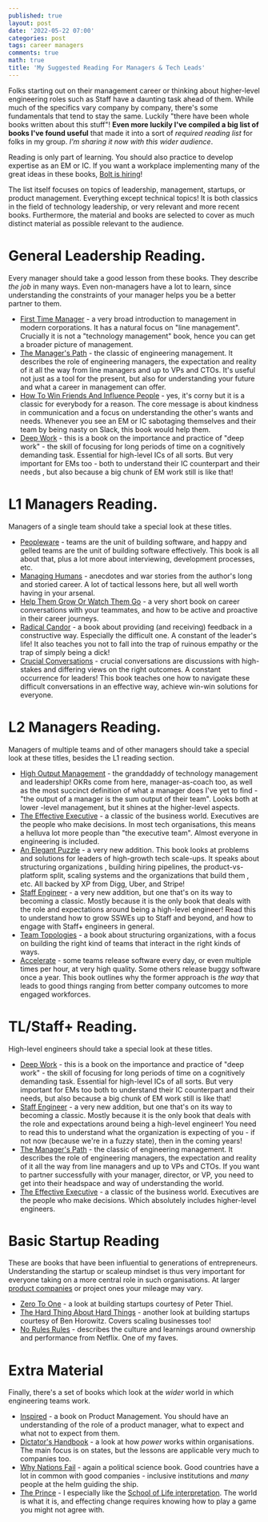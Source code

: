 ```yaml
---
published: true
layout: post
date: '2022-05-22 07:00'
categories: post
tags: career managers
comments: true
math: true
title: 'My Suggested Reading For Managers & Tech Leads'
---
```

Folks starting out on their management career or thinking about higher-level engineering roles such as Staff
have a daunting task ahead of them. While much of the specifics vary company by company, there's some fundamentals
that tend to stay the same. Luckily "there have been whole books written about this stuff"! **Even more luckily
I've compiled a big list of books I've found useful** that made it into a sort of _required reading list_ for
folks in my group. _I'm sharing it now with this wider audience_.

Reading is only part of learning. You should also practice to develop expertise as an EM or IC. If you want a
 workplace implementing many of the great ideas in these books, [Bolt is hiring](https://careers.bolt.eu)!

The list itself focuses on topics of leadership, management, startups, or product management. Everything except
technical topics! It is both classics in the field of technology leadership, or very relevant and more recent books.
Furthermore, the material and books are selected to cover as much distinct material as possible relevant to the
 audience.

# General Leadership Reading. 

Every manager should take a good lesson from these books. They describe _the job_ in many ways. Even non-managers
have a lot to learn, since understanding the constraints of your manager helps you be a better partner to them.

* [First Time Manager](https://www.amazon.com/First-Time-Manager-Loren-B-Belker/dp/0814417833) - a very broad
 introduction to management in modern corporations. It has a natural focus on "line management". Crucially it is not
  a "technology management" book, hence you can get a broader picture of management.
* [The Manager's Path](https://horia141.com/the-managers-path-review.html) - the classic of engineering management.
 It describes the role of engineering managers, the expectation and reality of it all the way from line managers and
 up to VPs and CTOs. It's useful not just as a tool for the present, but also for understanding your future and
 what a career in management can offer.
* [How To Win Friends And Influence People](https://www.goodreads.com/book/show/4865.How_to_Win_Friends_and_Influence_People) - yes,
 it's corny but it is a classic for everybody for a reason. The core message is about kindness in communication and a
 focus on understanding the other's wants and needs. Whenever you see an EM or IC sabotaging themselves and their
 team by being nasty on Slack, this book would help them.
* [Deep Work](https://horia141.com/deep-work-review.html) - this is a book on the importance and practice of 
 "deep work" - the skill of focusing for long periods of time on a cognitively demanding task. Essential for high-level
  ICs of all sorts. But very important for EMs too - both to understand their IC counterpart and their needs
  , but also because a big chunk of EM work still is like that!

# L1 Managers Reading. 

Managers of a single team should take a special look at these titles.

* [Peopleware](https://horia141.com/peopleware-review.html) - teams are the unit of building software, and happy 
 and gelled teams are the unit of building software effectively. This book is all about that, plus a lot more about
 interviewing, development processes, etc.
* [Managing Humans](https://horia141.com/book_reviews/2022-08-08-managing-humans-review) - anecdotes and war stories
 from the author's long and storied career. A lot of tactical lessons here, but all well worth having in your arsenal.
* [Help Them Grow Or Watch Them Go](https://horia141.com/help-them-grow-or-watch-them-go-review.html) - a very short 
 book on career conversations with your teammates, and how to be active and proactive in their career journeys.
* [Radical Candor](https://horia141.com/radical-candor-review.html) - a book about providing (and receiving) feedback
 in a constructive way. Especially the difficult one. A constant of the leader's life! It also teaches you not to
 fall into the trap of ruinous empathy or the trap  of simply being a dick!
* [Crucial Conversations](https://horia141.com/crucial-conversations-review.html) - crucial conversations are
 discussions with high-stakes and differing views on the right outcomes. A constant occurrence for leaders! This book
 teaches one how to navigate these difficult conversations in an effective way, achieve win-win solutions for everyone.

# L2 Managers Reading. 

Managers of multiple teams and of other managers should take a special look at these titles, besides the L1 
reading section.

* [High Output Management](https://horia141.com/high-output-management-review.html) - the granddaddy of technology 
 management and leadership! OKRs come from here, manager-as-coach too, as well as the most succinct definition of what
 a manager does I've yet to find - "the output of a manager is the sum output of their team". Looks both at lower
 -level management, but it shines at the higher-level aspects.
* [The Effective Executive](https://horia141.com/the-effective-executive-review.html) - a classic of the business world.
 Executives are the people who make decisions. In most tech organisations, this means a helluva lot more people than
 "the executive team". Almost everyone in engineering is included. 
* [An Elegant Puzzle](https://horia141.com/an-elegant-puzzle-review.html) - a very new addition. This book looks at 
 problems and solutions for leaders of high-growth tech scale-ups. It speaks about structuring organizations
 , building hiring pipelines, the product-vs-platform split, scaling systems and the organizations that build them
 , etc. All backed by XP from Digg, Uber, and Stripe!
* [Staff Engineer](https://horia141.com/staff-engineer-review.html) - a very new addition, but one that's on its way
 to becoming a classic. Mostly because it is the only book that deals with the role and expectations around being a
  high-level engineer! Read this to understand how to grow
  SSWEs up to Staff and beyond, and how to engage with Staff+ engineers in general.
* [Team Topologies](https://horia141.com/team-topologies-review.html) - a book about structuring organizations, 
 with a focus on building the right kind of teams that interact in the right kinds of ways.
* [Accelerate](https://en.wikipedia.org/wiki/Accelerate_(book)) - some teams release software every day, or even
 multiple
 times per hour, at very high quality. Some others release buggy software once a year. This book outlines why the former
 approach is _the way_ that leads to good things ranging from better company outcomes to more engaged workforces.

# TL/Staff+ Reading.

High-level engineers should take a special look at these titles.

* [Deep Work](https://horia141.com/deep-work-review.html) - this is a book on the importance and practice of
 "deep work" - the skill of focusing for long periods of time on a cognitively demanding task. Essential for high-level 
 ICs of all sorts. But very important for EMs too both to understand their IC counterpart and their needs, 
 but also because a big chunk of EM work still is like that!
* [Staff Engineer](https://horia141.com/staff-engineer-review.html) - a very new addition, but one that's on its way
 to becoming a classic. Mostly because it is the only book that deals with the role and expectations around being a
 high-level engineer! You need to read this to understand what the organization is expecting of you - if not now
 (because we're in a fuzzy state), then in the coming years!
* [The Manager's Path](https://horia141.com/the-managers-path-review.html) - the classic of engineering management.
 It describes the role of engineering managers, the expectation and reality of it all the way from line managers and
 up to VPs and CTOs. If you want to partner successfully with your manager, director, or VP, you need to get into
  their headspace and way of understanding the world.
* [The Effective Executive](https://horia141.com/the-effective-executive-review.html) - a classic of the business world.
 Executives are the people who make decisions. Which absolutely includes higher-level engineers. 
 
# Basic Startup Reading

These are books that have been influential to generations of entrepreneurs. Understanding the startup or scaleup
mindset is thus very important for everyone taking on a more central role in such organisations. At larger
[product companies](https://horia141.com/taxonomy-companies.html) or project ones your mileage may vary.

* [Zero To One](https://www.goodreads.com/book/show/18050143-zero-to-one) - a look at building startups courtesy of
 Peter Thiel.
* [The Hard Thing About Hard Things](https://www.goodreads.com/book/show/18176747-the-hard-thing-about-hard-things) - 
 another look at building startups courtesy of Ben Horowitz. Covers scaling businesses too!
* [No Rules Rules](https://horia141.com/no-rules-rules-review.html) - describes the culture and learnings around 
 ownership and performance from Netflix. One of my faves.

# Extra Material

Finally, there's a set of books which look at the _wider_ world in which engineering teams work.

* [Inspired](https://svpg.com/inspired-how-to-create-products-customers-love/) - a book on Product Management.
  You should have an understanding of the role of a product manager, what to expect and what not to expect from them.
* [Dictator's Handbook](https://horia141.com/dictators-handbook-review.html) - a look at how _power_ works within
 organisations. The main focus is on states, but the lessons are applicable very much to companies too.
* [Why Nations Fail](https://horia141.com/why-nations-fail-review.html) - again a political science book. Good countries
 have a lot in common with good companies - inclusive institutions and _many_ people at the helm guiding the ship.
* [The Prince](https://en.wikipedia.org/wiki/The_Prince) - I especially like the [School of Life interpretation](https://www.youtube.com/watch?v=GTQlnmWCPgA). The world is what it is, and effecting change requires knowing how
 to play a game you might not agree with.
 

